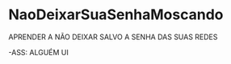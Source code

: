 # NaoDeixarSuaSenhaMoscando



APRENDER A NÃO DEIXAR SALVO A SENHA DAS SUAS REDES 






-ASS: ALGUÉM UI
